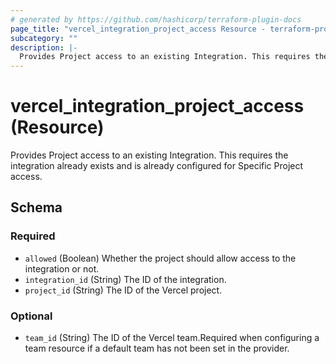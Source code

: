 ```yaml
---
# generated by https://github.com/hashicorp/terraform-plugin-docs
page_title: "vercel_integration_project_access Resource - terraform-provider-vercel"
subcategory: ""
description: |-
  Provides Project access to an existing Integration. This requires the integration already exists and is already configured for Specific Project access.
---
```


# vercel_integration_project_access (Resource)

Provides Project access to an existing Integration. This requires the integration already exists and is already configured for Specific Project access.



<!-- schema generated by tfplugindocs -->
## Schema

### Required

- `allowed` (Boolean) Whether the project should allow access to the integration or not.
- `integration_id` (String) The ID of the integration.
- `project_id` (String) The ID of the Vercel project.

### Optional

- `team_id` (String) The ID of the Vercel team.Required when configuring a team resource if a default team has not been set in the provider.
